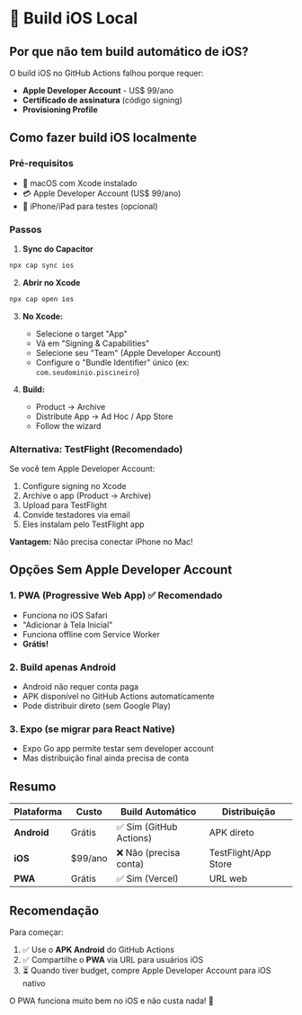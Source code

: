 # 🍎 Build iOS Local

## Por que não tem build automático de iOS?

O build iOS no GitHub Actions falhou porque requer:
- **Apple Developer Account** - US$ 99/ano
- **Certificado de assinatura** (código signing)
- **Provisioning Profile**

## Como fazer build iOS localmente

### Pré-requisitos
- 🍎 macOS com Xcode instalado
- 💳 Apple Developer Account (US$ 99/ano)
- 📱 iPhone/iPad para testes (opcional)

### Passos

1. **Sync do Capacitor**
```bash
npx cap sync ios
```

2. **Abrir no Xcode**
```bash
npx cap open ios
```

3. **No Xcode:**
   - Selecione o target "App"
   - Vá em "Signing & Capabilities"
   - Selecione seu "Team" (Apple Developer Account)
   - Configure o "Bundle Identifier" único (ex: `com.seudominio.piscineiro`)

4. **Build:**
   - Product → Archive
   - Distribute App → Ad Hoc / App Store
   - Follow the wizard

### Alternativa: TestFlight (Recomendado)

Se você tem Apple Developer Account:

1. Configure signing no Xcode
2. Archive o app (Product → Archive)
3. Upload para TestFlight
4. Convide testadores via email
5. Eles instalam pelo TestFlight app

**Vantagem:** Não precisa conectar iPhone no Mac!

## Opções Sem Apple Developer Account

### 1. PWA (Progressive Web App) ✅ **Recomendado**
- Funciona no iOS Safari
- "Adicionar à Tela Inicial"
- Funciona offline com Service Worker
- **Grátis!**

### 2. Build apenas Android
- Android não requer conta paga
- APK disponível no GitHub Actions automaticamente
- Pode distribuir direto (sem Google Play)

### 3. Expo (se migrar para React Native)
- Expo Go app permite testar sem developer account
- Mas distribuição final ainda precisa de conta

## Resumo

| Plataforma | Custo | Build Automático | Distribuição |
|------------|-------|------------------|--------------|
| **Android** | Grátis | ✅ Sim (GitHub Actions) | APK direto |
| **iOS** | $99/ano | ❌ Não (precisa conta) | TestFlight/App Store |
| **PWA** | Grátis | ✅ Sim (Vercel) | URL web |

## Recomendação

Para começar:
1. ✅ Use o **APK Android** do GitHub Actions
2. ✅ Compartilhe o **PWA** via URL para usuários iOS
3. ⏳ Quando tiver budget, compre Apple Developer Account para iOS nativo

O PWA funciona muito bem no iOS e não custa nada! 🎉
